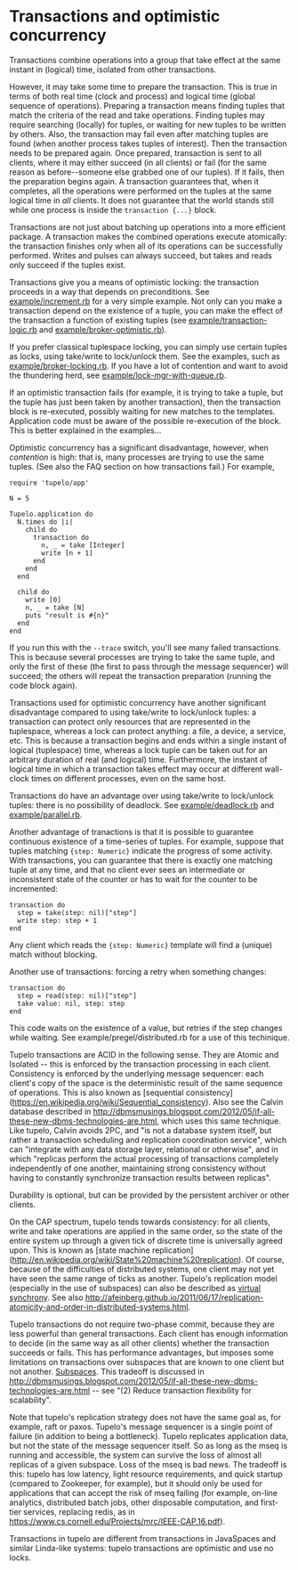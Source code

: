 Transactions and optimistic concurrency
===================

Transactions combine operations into a group that take effect at the same instant in (logical) time, isolated from other transactions.

However, it may take some time to prepare the transaction. This is true in terms of both real time (clock and process) and logical time (global sequence of operations). Preparing a transaction means finding tuples that match the criteria of the read and take operations. Finding tuples may require searching (locally) for tuples, or waiting for new tuples to be written by others. Also, the transaction may fail even after matching tuples are found (when another process takes tuples of interest). Then the transaction needs to be prepared again. Once prepared, transaction is sent to all clients, where it may either succeed (in all clients) or fail (for the same reason as before--someone else grabbed one of our tuples). If it fails, then the preparation begins again. A transaction guarantees that, when it completes, all the operations were performed on the tuples at the same logical time in *all* clients. It does not guarantee that the world stands still while one process is inside the `transaction {...}` block.

Transactions are not just about batching up operations into a more efficient package. A transaction makes the combined operations execute atomically: the transaction finishes only when all of its operations can be successfully performed. Writes and pulses can always succeed, but takes and reads only succeed if the tuples exist.

Transactions give you a means of optimistic locking: the transaction proceeds in a way that depends on preconditions. See [example/increment.rb](example/increment.rb) for a very simple example. Not only can you make a transaction depend on the existence of a tuple, you can make the effect of the transaction a function of existing tuples (see [example/transaction-logic.rb](example/transaction-logic.rb) and [example/broker-optimistic.rb](example/broker-optimistic.rb)).

If you prefer classical tuplespace locking, you can simply use certain tuples as locks, using take/write to lock/unlock them. See the examples, such as [example/broker-locking.rb](example/broker-locking.rb). If you have a lot of contention and want to avoid the thundering herd, see [example/lock-mgr-with-queue.rb](example/lock-mgr-with-queue.rb).

If an optimistic transaction fails (for example, it is trying to take a tuple, but the tuple has just been taken by another transaction), then the transaction block is re-executed, possibly waiting for new matches to the templates. Application code must be aware of the possible re-execution of the block. This is better explained in the examples...

Optimistic concurrency has a significant disadvantage, however, when *contention* is high: that is, many processes are trying to use the same tuples. (See also the FAQ section on how transactions fail.) For example, 

    require 'tupelo/app'

    N = 5

    Tupelo.application do
      N.times do |i|
        child do
          transaction do
            n, _ = take [Integer]
            write [n + 1]
          end
        end
      end

      child do
        write [0]
        n, _ = take [N]
        puts "result is #{n}"
      end
    end

If you run this with the `--trace` switch, you'll see many failed transactions. This is because several processes are trying to take the same tuple, and only the first of these (the first to pass through the message sequencer) will succeed; the others will repeat the transaction preparation (running the code block again).

Transactions used for optimistic concurrency have another significant disadvantage compared to using take/write to lock/unlock tuples: a transaction can protect only resources that are represented in the tuplespace, whereas a lock can protect anything: a file, a device, a service, etc. This is because a transaction begins and ends within a single instant of logical (tuplespace) time, whereas a lock tuple can be taken out for an arbitrary duration of real (and logical) time. Furthermore, the instant of logical time in which a transaction takes effect may occur at different wall-clock times on different processes, even on the same host.

Transactions do have an advantage over using take/write to lock/unlock tuples: there is no possibility of deadlock. See [example/deadlock.rb](example/deadlock.rb) and [example/parallel.rb](example/parallel.rb).

Another advantage of tranactions is that it is possible to guarantee continuous existence of a time-series of tuples. For example, suppose that tuples matching `{step: Numeric}` indicate the progress of some activity. With transactions, you can guarantee that there is exactly one matching tuple at any time, and that no client ever sees an intermediate or inconsistent state of the counter or has to wait for the counter to be incremented:

    transaction do
      step = take(step: nil)["step"]
      write step: step + 1
    end

Any client which reads the `{step: Numeric}` template will find a (unique) match without blocking.

Another use of transactions: forcing a retry when something changes:

    transaction do
      step = read(step: nil)["step"]
      take value: nil, step: step
    end

This code waits on the existence of a value, but retries if the step changes while waiting. See example/pregel/distributed.rb for a use of this techinique.

Tupelo transactions are ACID in the following sense. They are Atomic and Isolated -- this is enforced by the transaction processing in each client. Consistency is enforced by the underlying message sequencer: each client's copy of the space is the deterministic result of the same sequence of operations. This is also known as [sequential consistency] (https://en.wikipedia.org/wiki/Sequential_consistency). Also see the Calvin database described in http://dbmsmusings.blogspot.com/2012/05/if-all-these-new-dbms-technologies-are.html, which uses this same technique. Like tupelo, Calvin avoids 2PC, and "is not a database system itself, but rather a transaction scheduling and replication coordination service", which can "integrate with any data storage layer, relational or otherwise", and in which "replicas perform the actual processing of transactions completely independently of one another, maintaining strong consistency without having to constantly synchronize transaction results between replicas".

Durability is optional, but can be provided by the persistent archiver or other clients.

On the CAP spectrum, tupelo tends towards consistency: for all clients, write and take operations are applied in the same order, so the state of the entire system up through a given tick of discrete time is universally agreed upon. This is known as [state machine replication] (http://en.wikipedia.org/wiki/State%20machine%20replication). Of course, because of the difficulties of distributed systems, one client may not yet have seen the same range of ticks as another. Tupelo's replication model (especially in the use of subspaces) can also be described as [virtual synchrony](https://en.wikipedia.org/wiki/Virtual_synchrony). See also http://afeinberg.github.io/2011/06/17/replication-atomicity-and-order-in-distributed-systems.html.

Tupelo transactions do not require two-phase commit, because they are less powerful than general transactions. Each client has enough information to decide (in the same way as all other clients) whether the transaction succeeds or fails. This has performance advantages, but imposes some limitations on transactions over subspaces that are known to one client but not another. [Subspaces](doc/subspace.md). This tradeoff is discussed in http://dbmsmusings.blogspot.com/2012/05/if-all-these-new-dbms-technologies-are.html -- see "(2) Reduce transaction flexibility for scalability".

Note that tupelo's replication strategy does not have the same goal as, for example, raft or paxos. Tupelo's message sequencer is a single point of failure (in addition to being a bottleneck). Tupelo replicates application data, but not the state of the message sequencer itself. So as long as the mseq is running and accessible, the system can survive the loss of almost all replicas of a given subspace. Loss of the mseq is bad news. The tradeoff is this: tupelo has low latency, light resource requirements, and quick startup (compared to Zookeeper, for example), but it should only be used for applications that can accept the risk of mseq failing (for example, on-line analytics, distributed batch jobs, other disposable computation, and first-tier services, replacing redis, as in https://www.cs.cornell.edu/Projects/mrc/IEEE-CAP.16.pdf).

Transactions in tupelo are different from transactions in JavaSpaces and similar Linda-like systems: tupelo transactions are optimistic and use no locks.
